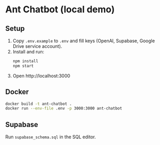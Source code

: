 # Ant Chatbot (local demo)
## Setup
1) Copy `.env.example` to `.env` and fill keys (OpenAI, Supabase, Google Drive service account).
2) Install and run:
   ```bash
   npm install
   npm start
   ```
3) Open http://localhost:3000
## Docker
   ```bash
   docker build -t ant-chatbot .
   docker run --env-file .env -p 3000:3000 ant-chatbot
   ```
## Supabase
Run `supabase_schema.sql` in the SQL editor.

